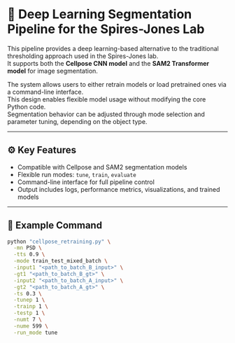 # 🧠 Deep Learning Segmentation Pipeline for the Spires-Jones Lab

This pipeline provides a deep learning-based alternative to the traditional thresholding approach used in the Spires-Jones lab.  
It supports both the **Cellpose CNN model** and the **SAM2 Transformer model** for image segmentation.

The system allows users to either retrain models or load pretrained ones via a command-line interface.  
This design enables flexible model usage without modifying the core Python code.  
Segmentation behavior can be adjusted through mode selection and parameter tuning, depending on the object type.

---

## ⚙️ Key Features
- Compatible with Cellpose and SAM2 segmentation models  
- Flexible run modes: `tune`, `train`, `evaluate`  
- Command-line interface for full pipeline control  
- Output includes logs, performance metrics, visualizations, and trained models  

---

## 📜 Example Command
```bash
python "cellpose_retraining.py" \
  -mn PSD \
  -tts 0.9 \
  -mode train_test_mixed_batch \
  -input1 "<path_to_batch_B_input>" \
  -gt1 "<path_to_batch_B_gt>" \
  -input2 "<path_to_batch_A_input>" \
  -gt2 "<path_to_batch_A_gt>" \
  -ts 0.3 \
  -tunep 1 \
  -trainp 1 \
  -testp 1 \
  -numt 7 \
  -nume 599 \
  -run_mode tune

